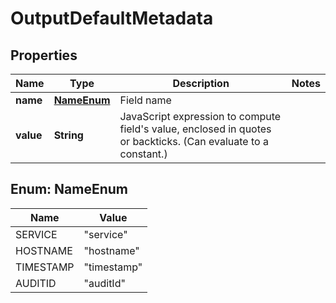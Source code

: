 # OutputDefaultMetadata

## Properties
Name | Type | Description | Notes
------------ | ------------- | ------------- | -------------
**name** | [**NameEnum**](#NameEnum) | Field name | 
**value** | **String** | JavaScript expression to compute field&#x27;s value, enclosed in quotes or backticks. (Can evaluate to a constant.) | 

<a name="NameEnum"></a>
## Enum: NameEnum
Name | Value
---- | -----
SERVICE | &quot;service&quot;
HOSTNAME | &quot;hostname&quot;
TIMESTAMP | &quot;timestamp&quot;
AUDITID | &quot;auditId&quot;
